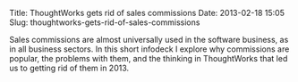 Title: ThoughtWorks gets rid of sales commissions
Date: 2013-02-18 15:05
Slug: thoughtworks-gets-rid-of-sales-commissions

Sales commissions are almost universally used in the software business,
as in all business sectors. In this short infodeck I explore why
commissions are popular, the problems with them, and the thinking in
ThoughtWorks that led us to getting rid of them in 2013.

</p>

